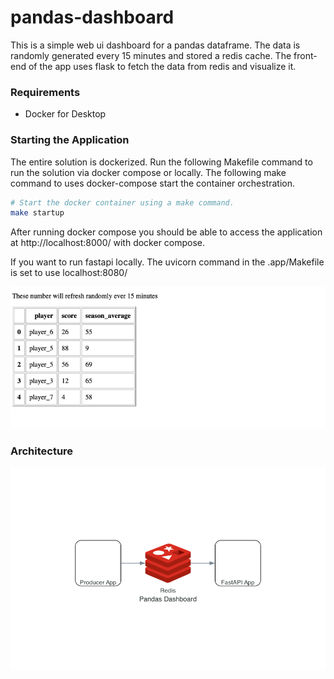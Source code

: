 # pandas-dashboard

This is a simple web ui dashboard for a pandas dataframe. The data is randomly generated every 15 minutes and stored a redis cache. The front-end of the app uses flask to fetch the data from  redis and visualize it.

### Requirements

- Docker for Desktop


### Starting the Application

The entire solution is dockerized. Run the following Makefile command to run the solution via docker compose or locally. The following make command to uses docker-compose start the container orchestration.

```bash
# Start the docker container using a make command.
make startup
```

After running docker compose you should be able to access the application at http://localhost:8000/ with docker compose.

If you want to run fastapi locally. The uvicorn command in the .app/Makefile is set to use localhost:8080/

![](images/dashboard.png)


### Architecture

![](app/output/architecture2.png)